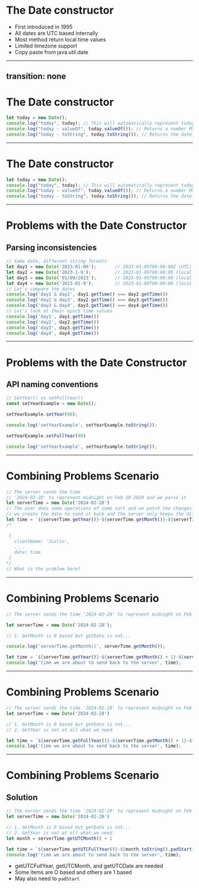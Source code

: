 # The Date constructor

<v-clicks>

- First introduced in 1995
- All dates are UTC based internally
- Most method return local time values
- Limited timezone support
- Copy paste from java.util.date

</v-clicks>

---
transition: none
---

# The Date constructor

<!-- ts {monaco-run} will turn the editor into something that can run automatically -->

<!-- ```ts {monaco-run} {autorun:false} -->

```ts {1|2|3|all}
let today = new Date();
console.log("today", today); // This will automatically represent today
console.log("today - valueOf", today.valueOf()); // Returns a number MS since the UNIX epoch (midnight Jan 1 1970 UTC)
console.log("today - toString", today.toString()); // Returns the date in local timezone
```

<!--
Here is another comment.
-->
---

# The Date constructor

```ts {monaco-run}
let today = new Date();
console.log("today", today); // This will automatically represent today
console.log("today - valueOf", today.valueOf()); // Returns a number MS since the UNIX epoch (midnight Jan 1 1970 UTC)
console.log("today - toString", today.toString()); // Returns the date in local timezone
```

---

# Problems with the Date Constructor
## Parsing inconsistencies
```ts {monaco-run} {autorun:false}
// Same date, different string formats
let day1 = new Date('2023-01-09');       // 2023-01-09T00:00:00Z (UTC)
let day2 = new Date('2023-1-9');         // 2023-01-09T00:00:00 (local time) 😭
let day3 = new Date('01/09/2023');       // 2023-01-09T00:00:00 (local time) 😭
let day4 = new Date('2023-01-9');        // 2023-01-09T00:00:00 (local time) 😭
// Let's compare the dates 
console.log('day1 & day2', day1.getTime() === day2.getTime())
console.log('day2 & day3', day2.getTime() === day3.getTime())
console.log('day3 & day4', day3.getTime() === day4.getTime())
// Let's look at their epoch time values
console.log('day1', day1.getTime())
console.log('day2', day2.getTime())
console.log('day3', day3.getTime())
console.log('day4', day4.getTime())

```

---

# Problems with the Date Constructor
## API naming conventions

```ts {monaco-run}
// SetYear() vs setFullYear()
const setYearExample = new Date();

setYearExample.setYear(98);

console.log('setYearExample', setYearExample.toString());

setYearExample.setFullYear(98)

console.log('setYearExample', setYearExample.toString());
```

---

# Combining Problems Scenario

```ts
// The server sends the time
// '2024-02-28' to represent midnight on Feb 28 2024 and we parse it
let serverTime = new Date('2024-02-28')
// The user does some operations of some sort and we patch the changes.
// we create the date to send it back and the server only keeps the difference
let time = `${serverTime.getYear()}-${serverTime.getMonth()}-${serverTime.getDate()}`
/*

 {
   clientName: 'Justin',
   ....
   date: time
 }
*/
// What is the problem here?
```

---


# Combining Problems Scenario

```ts {monaco-run} {autorun:false}
// The server sends the time '2024-02-28' to represent midnight on Feb 28 2024 and we parse it.

let serverTime = new Date('2024-02-28');

// 1. GetMonth is 0 based but getDate is not... 

console.log('serverTime.getMonth()', serverTime.getMonth());

let time = `${serverTime.getYear()}-${serverTime.getMonth() + 1}-${serverTime.getDate()}`;
console.log('time we are about to send back to the server', time);
```

<!-- We need to use different APIs than expected
- Get month is 0 based but getDate is not
- And get year is returning years since 1900 - not even epoch time - Deprecated
 -->

---

# Combining Problems Scenario
```ts {monaco-run} {autorun:false}
// The server sends the time '2024-02-28' to represent midnight on Feb 28 2024 and we parse it.
let serverTime = new Date('2024-02-28')

// 1. GetMonth is 0 based but getDate is not...
// 2. GetYear is not at all what we need

let time = `${serverTime.getFullYear()}-${serverTime.getMonth() + 1}-${serverTime.getDate()}`
console.log('time we are about to send back to the server', time);
```
<!-- 
  When we parsed the string it's saved as UTC internally but most APIs return the local timezone
 -->

---

# Combining Problems Scenario
## Solution
```ts {monaco-run} {autorun:false}
// The server sends the time '2024-02-28' to represent midnight on Feb 28 2024 and we parse it.
let serverTime = new Date('2024-02-28')

// 1. GetMonth is 0 based but getDate is not...
// 2. GetYear is not at all what we need
let month = serverTime.getUTCMonth() + 1

let time = `${serverTime.getUTCFullYear()}-${month.toString().padStart(2, '0')}-${serverTime.getUTCDate()}`
console.log('time we are about to send back to the server', time);
```
<!-- 
  With Date.UTC and numeric arguments we can force the date to be created in UTC time
 -->

<v-click>

- getUTCFullYear, getUTCMonth, and getUTCDate are needed
- Some items are O based and others are 1 based
- May also need to `padStart`
</v-click>
